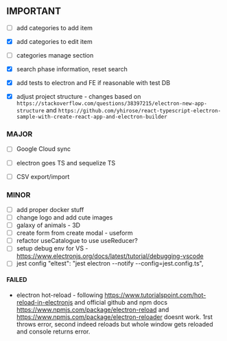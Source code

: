 ## IMPORTANT
* [ ] add categories to add item
* [x] add categories to edit item
* [ ] categories manage section
* [x] search phase information, reset search
* [x] add tests to electron and FE if reasonable with test DB
* [x] adjust project structure - changes based on 
`https://stackoverflow.com/questions/38397215/electron-new-app-structure` and `https://github.com/yhirose/react-typescript-electron-sample-with-create-react-app-and-electron-builder`
 

### MAJOR

* [ ] Google Cloud sync
* [ ] electron goes TS and sequelize TS
* [ ] CSV export/import


### MINOR

* [ ] add proper docker stuff
* [ ] change logo and add cute images
* [ ] galaxy of animals - 3D
* [ ] create form from create modal - useform
* [ ] refactor useCatalogue to use useReducer?
* [ ] setup debug env for VS - https://www.electronjs.org/docs/latest/tutorial/debugging-vscode
* [ ] jest config "eltest": "jest electron --notify --config=jest.config.ts",

#### FAILED

* electron hot-reload - following https://www.tutorialspoint.com/hot-reload-in-electronjs and official github and npm docs https://www.npmjs.com/package/electron-reload and https://www.npmjs.com/package/electron-reloader doesnt work. 1rst throws error, second indeed reloads but whole window gets reloaded and console returns error.